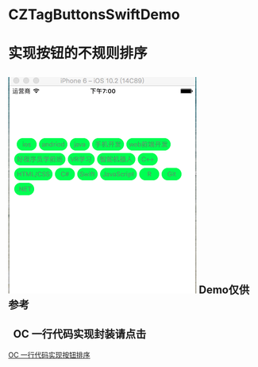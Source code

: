 # CZTagButtonsSwiftDemo
实现按钮的不规则排序
====  
![image](https://github.com/Czing/CZTagButtonsSwiftDemo/raw/master/czingTagBtnView.png)
Demo仅供参考    
------- 
   OC 一行代码实现封装请点击
------- 
[OC 一行代码实现按钮排序](https://github.com/Czing/CZTagButtons) 
